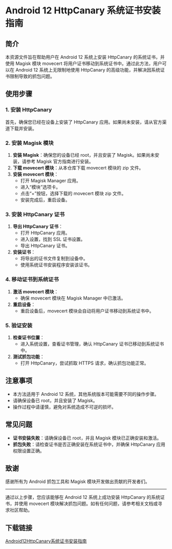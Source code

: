 # Android 12 HttpCanary 系统证书安装指南

## 简介

本资源文件旨在帮助用户在 Android 12 系统上安装 HttpCanary 的系统证书，并使用 Magisk 模块 movecert 将用户证书移动到系统证书中。通过此方法，用户可以在 Android 12 系统上无限制地使用 HttpCanary 的高级功能，并解决因系统证书限制导致的抓包问题。

## 使用步骤

### 1. 安装 HttpCanary

首先，确保您已经在设备上安装了 HttpCanary 应用。如果尚未安装，请从官方渠道下载并安装。

### 2. 安装 Magisk 模块

1. **安装 Magisk**：确保您的设备已经 root，并且安装了 Magisk。如果尚未安装，请参考 Magisk 官方指南进行安装。
2. **下载 movecert 模块**：从本仓库下载 movecert 模块的 zip 文件。
3. **安装 movecert 模块**：
   - 打开 Magisk Manager 应用。
   - 进入“模块”选项卡。
   - 点击“+”按钮，选择下载的 movecert 模块 zip 文件。
   - 安装完成后，重启设备。

### 3. 安装 HttpCanary 证书

1. **导出 HttpCanary 证书**：
   - 打开 HttpCanary 应用。
   - 进入设置，找到 SSL 证书设置。
   - 导出 HttpCanary 证书。
2. **安装证书**：
   - 将导出的证书文件复制到设备中。
   - 使用系统证书安装程序安装该证书。

### 4. 移动证书到系统证书

1. **激活 movecert 模块**：
   - 确保 movecert 模块在 Magisk Manager 中已激活。
2. **重启设备**：
   - 重启设备后，movecert 模块会自动将用户证书移动到系统证书中。

### 5. 验证安装

1. **检查证书位置**：
   - 进入系统设置，查看证书管理，确认 HttpCanary 证书已移动到系统证书中。
2. **测试抓包功能**：
   - 打开 HttpCanary，尝试抓取 HTTPS 请求，确认抓包功能正常。

## 注意事项

- 本方法适用于 Android 12 系统，其他系统版本可能需要不同的操作步骤。
- 请确保设备已 root，并且安装了 Magisk。
- 操作过程中请谨慎，避免对系统造成不可逆的损坏。

## 常见问题

- **证书安装失败**：请确保设备已 root，并且 Magisk 模块已正确安装和激活。
- **抓包失败**：请检查证书是否正确安装在系统证书中，并确保 HttpCanary 应用权限设置正确。

## 致谢

感谢所有为 Android 抓包工具和 Magisk 模块开发做出贡献的开发者们。

---

通过以上步骤，您应该能够在 Android 12 系统上成功安装 HttpCanary 的系统证书，并使用 movecert 模块解决抓包问题。如有任何问题，请参考相关文档或寻求社区帮助。

## 下载链接

[Android12HttpCanary系统证书安装指南](https://pan.quark.cn/s/f670dbd9421d)